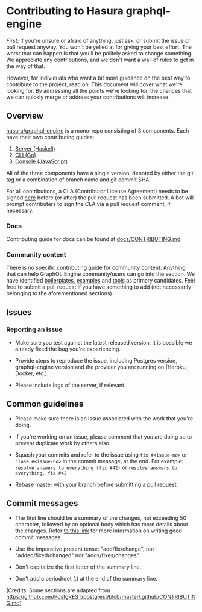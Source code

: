 # Contributing to Hasura graphql-engine

*First*: if you're unsure or afraid of anything, just ask, or submit the issue or
pull request anyway. You won't be yelled at for giving your best effort. The
worst that can happen is that you'll be politely asked to change something. We
appreciate any contributions, and we don't want a wall of rules to get in
the way of that.

However, for individuals who want a bit more guidance on the best way to
contribute to the project, read on. This document will cover what we're looking
for. By addressing all the points we're looking for, the chances that we
can quickly merge or address your contributions will increase.


## Overview

[hasura/graphql-engine](https://github.com/hasura/graphql-engine) is a mono-repo
consisting of 3 components. Each have their own contributing guides:

1. [Server (Haskell)](server/CONTRIBUTING.md)
2. [CLI (Go)](cli/CONTRIBUTING.md)
3. [Console (JavaScript)](console/README.md#contributing-to-hasura-console)

All of the three components have a single version, denoted by either the git
tag or a combination of branch name and git commit SHA.

For all contributions, a CLA (Contributor License Agreement) needs to be signed [here](https://cla-assistant.io/hasura/graphql-engine) before (or after) the pull request has been submitted. A bot will prompt contributers to sign the CLA via a pull request comment, if necessary.


### Docs

Contributing guide for docs can be found at [docs/CONTRIBUTING.md](docs/CONTRIBUTING.md).

### Community content

There is no specific contributing guide for community content. Anything that can
help GraphQL Engine community/users can go into the section. We have identified
[boilerplates](community/boilerplates), [examples](community/examples) and
[tools](community/tools) as primary candidates. Feel free to submit a pull
request if you have something to add (not necessarily belonging to the
aforementioned sections).

## Issues

### Reporting an Issue

- Make sure you test against the latest released version. It is possible we
  already fixed the bug you're experiencing.

- Provide steps to reproduce the issue, including Postgres version,
  graphql-engine version and the provider you are running on (Heroku, Docker,
  etc.).

- Please include logs of the server, if relevant.


## Common guidelines

- Please make sure there is an issue associated with the work that you're doing.

- If you're working on an issue, please comment that you are doing so to prevent
  duplicate work by others also.

- Squash your commits and refer to the issue using `fix #<issue-no>` or `close
  #<issue-no>` in the commit message, at the end.
  For example: `resolve answers to everything (fix #42)` or `resolve answers to everything, fix #42`

- Rebase master with your branch before submitting a pull request.

## Commit messages

- The first line should be a summary of the changes, not exceeding 50
  character, followed by an optional body which has more details about the
  changes. Refer [to this link](https://github.com/erlang/otp/wiki/writing-good-commit-messages)
  for more information on writing good commit messages.

- Use the imperative present tense: "add/fix/change", not "added/fixed/changed" nor "adds/fixes/changes".

- Don't capitalize the first letter of the summary line.

- Don't add a period/dot (.) at the end of the summary line.


(Credits: Some sections are adapted from https://github.com/PostgREST/postgrest/blob/master/.github/CONTRIBUTING.md)
